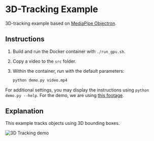 # 3D-Tracking Example

3D-tracking example based on [MediaPipe Objectron](https://google.github.io/mediapipe/solutions/objectron.html).

## Instructions

1. Build and run the Docker container with `./run_gpu.sh`.

2. Copy a video to the `src` folder.

3. Within the container, run with the default parameters:

    ```bash
    python demo.py video.mp4
    ```

For additional settings, you may display the instructions using `python demo.py --help`. For the demo, we are using [this footage](https://www.pexels.com/video/city-landmark-faceless-architecture-4929210/).

## Explanation

This example tracks objects using 3D bounding boxes.

![3D Tracking demo](../../docs/skate3d.gif)
